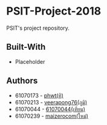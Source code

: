 # PSIT-Project-2018
PSIT's project repository.

## Built-With
* Placeholder

## Authors
* 61070173 - [phwt(ทิ)](https://github.com/phwt)
* 61070213 - [veerapong76(ภูมิ)](https://github.com/veerapong76)
* 61070044 - [61070044(เทียน)](https://github.com/61070044)
* 61070239 - [maizerocom(ใหม่)](https://github.com/maizerocom)
